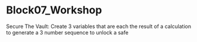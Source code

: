 # Block07_Workshop
Secure The Vault: Create 3 variables that are each the result of a calculation to generate a 3 number sequence to unlock a safe
